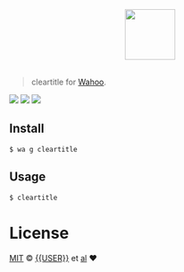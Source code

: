 <div align="center">
  <a href="http://github.com/fish-shell/wahoo">
  <img width=90px  src="https://cloud.githubusercontent.com/assets/8317250/8775571/6930d858-2f24-11e5-9629-c3cc833d71e8.png">
  </a>
</div>
<br>

> cleartitle for [Wahoo][wahoo].


![][wahoo-badge]
[![][travis-logo]][travis]
![][license-badge]

## Install


```fish
$ wa g cleartitle
```


## Usage

```fish
$ cleartitle
```

# License

[MIT][mit] © [{{USER}}][author] et [al][contributors] :heart:


[mit]:            http://opensource.org/licenses/MIT
[author]:         http://github.com/{{USER}}
[contributors]:   https://github.com/{{USER}}/cleartitle/graphs/contributors
[wahoo]:          https://www.github.com/fish-shell/wahoo
[wahoo-badge]:    https://img.shields.io/badge/Wahoo-Framework-FF2848.svg?style=flat-square
[license-badge]:  https://img.shields.io/badge/license-MIT-444444.svg?style=flat-square
[travis-logo]:    http://img.shields.io/travis/{{USER}}/cleartitle.svg?style=flat-square
[travis]:         https://travis-ci.org/{{USER}}/cleartitle
